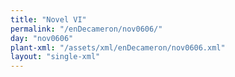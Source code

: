 ```yaml
---
title: "Novel VI"
permalink: "/enDecameron/nov0606/"
day: "nov0606"
plant-xml: "/assets/xml/enDecameron/nov0606.xml"
layout: "single-xml"
---
```

